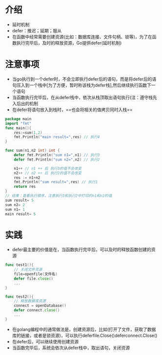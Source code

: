 # 介绍

- 延时机制
- defer：推迟；延期；服从
- 在函数中经常需要创建资源(比如：数据库连接、文件句柄、锁等)，为了在函数执行完毕后，及时的释放资源，Go提供defer(延时机制)



# 注意事项

- 当go执行到一个defer时，不会立即执行defer后的语句，而是将defer后的语句压入到一个栈中[为了方便，暂时称该栈为defer栈],然后继续执行函数下一个语句
- 当函数执行完毕后，在从defer栈中，依次从栈顶取出语句执行(注：遵守栈先入后出的机制
- 在defer将语句放入到栈时，==也会将相关的值拷贝同时入栈==

```go
package main
import "fmt"
func main(){
	res:=sum(1,2)
	fmt.Println("main result=",res) // 执行4
}

func sum(n1,n2 int) int {
	defer fmt.Println("sum n1=",n1) // 执行3
	defer fmt.Println("sum n2=",n2) // 执行2

	n1++ // n1 ++ 后 执行3的值不会改变
	n2++ // n2 ++ 后 执行2的值不会改变
	res := n1+n2
	fmt.Println("sum result=",res) // 执行1
	return res
}
// 结果：查看执行顺序，注意执行3和执行2中打印的n1和n2的值
sum result= 5
sum n2= 2
sum n1= 1
main result= 5
```



# 实践

- defer最主要的价值是在，当函数执行完毕后，可以及时的释放函数创建的资源

```go
func test1(){
    // 关闭文件资源
    file=openfile(文件名)
    defer file.close()
    ...
}

func test2(){
	// 释放数据库资源
    connect = openDatabase()
    defer connect.close()
    ...
}
```

- 在golang编程中的通常做法是，创建资源后，比如(打开了文件，获取了数据库的链接，或者是锁资源)，可以执行deferfile.Close()deferconnect.Close()
- 在defer后，可以继续使用创建资源
- 当函数完毕后，系统会依次从defer栈中，取出语句，关闭资源